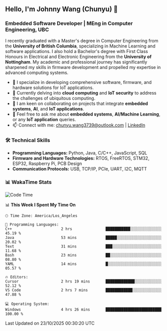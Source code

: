 ## Hello, I'm Johnny Wang (Chunyu) 👋

### Embedded Software Developer | MEng in Computer Engineering, UBC

I recently graduated with a Master's degree in Computer Engineering from the **University of British Columbia**, specializing in Machine Learning and software applications. I also hold a Bachelor's degree with First Class Honours in Electrical and Electronic Engineering from the **University of Nottingham**. My academic and professional journey has significantly sharpened my skills in firmware development and propelled my expertise in advanced computing systems.

- 🔭 I specialize in developing comprehensive software, firmware, and hardware solutions for IoT applications.
- 🌱 Currently delving into **cloud computing** and **IoT security** to address the challenges of ubiquitous computing.
- 🤝 I am keen on collaborating on projects that integrate **embedded systems**, **AI**, and **IoT applications**.
- 💬 Feel free to ask me about **embedded systems**, **AI/Machine Learning**, or any **IoT application** queries.
- 📫 Connect with me: [chunyu.wang3739@outlook.com](mailto:chunyu.wang3739@outlook.com) | [LinkedIn](https://www.linkedin.com/in/shycw1/)


### 🛠️ Technical Skills
- **Programming Languages:** Python, Java, C/C++, JavaScript, SQL
- **Firmware and Hardware Technologies:** RTOS, FreeRTOS, STM32, ESP32, Raspberry Pi, PCB Design
- **Communication Protocols:** USB, TCP/IP, PCIe, UART, I2C, MQTT

### 📊 WakaTime Stats
<!--START_SECTION:waka-->
![Code Time](http://img.shields.io/badge/Code%20Time-164%20hrs%2015%20mins-blue)

📊 **This Week I Spent My Time On** 

```text
🕑︎ Time Zone: America/Los_Angeles

💬 Programming Languages: 
C++                      2 hrs               ███████████░░░░░░░░░░░░░░   45.19 % 
Java                     53 mins             █████░░░░░░░░░░░░░░░░░░░░   20.02 % 
Text                     31 mins             ███░░░░░░░░░░░░░░░░░░░░░░   11.68 % 
Bash                     23 mins             ██░░░░░░░░░░░░░░░░░░░░░░░   08.80 % 
YAML                     14 mins             █░░░░░░░░░░░░░░░░░░░░░░░░   05.57 % 

🔥 Editors: 
Cursor                   2 hrs 19 mins       █████████████░░░░░░░░░░░░   52.12 % 
VS Code                  2 hrs 7 mins        ████████████░░░░░░░░░░░░░   47.88 % 

💻 Operating System: 
Windows                  4 hrs 26 mins       █████████████████████████   100.00 % 
```


 Last Updated on 23/10/2025 00:30:20 UTC
<!--END_SECTION:waka-->
